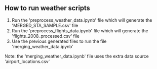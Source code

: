## How to run weather scripts

1. Run the 'preprocess_weather_data.ipynb' file which will generate the 'MERGED_STA_SAMPLE.csv' file
1. Run the 'preprocess_flights_data.ipynb' file which will generate the 'flights_2008_processed.csv' file
1. Use the previous generated files to run the file 'merging_weather_data.ipynb'

Note: the 'merging_weather_data.ipynb' file uses the extra data source 'airport_locations.csv'
